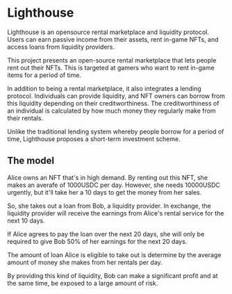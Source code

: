 # Lighthouse

Lighthouse is an opensource rental marketplace and liquidity protocol. Users can earn passive income from their assets, rent in-game NFTs, and access loans from liquidity providers.

This project presents an open-source rental marketplace that lets people rent out their NFTs. This is targeted at gamers who want to rent in-game items for a period of time. 

In addition to being a rental marketplace, it also integrates a lending protocol. Individuals can provide liquidity, and NFT owners can borrow from this liquidity depending on their creditworthiness. The creditworthiness of an individual is calculated by how much money they regularly make from their rentals.

Unlike the traditional lending system whereby people borrow for a period of time, Lighthouse proposes a short-term investment scheme.

## The model

Alice owns an NFT that's in high demand. By renting out this NFT, she makes an averafe of 1000USDC per day. However, she needs 10000USDC urgently, but it'll take her a 10 days to get the money from her sales.

So, she takes out a loan from Bob, a liquidity provider. In exchange, the liquidity provider will receive the earnings from Alice's rental service for the next 10 days. 

If Alice agrees to pay the loan over the next 20 days, she will only be required to give Bob 50% of her earnings for the next 20 days.

The amount of loan Alice is eligible to take out is determine by the average amount of money she makes from her rentals per day.

By providing this kind of liquidity, Bob can make a significant profit and at the same time, be exposed to a large amount of risk.

